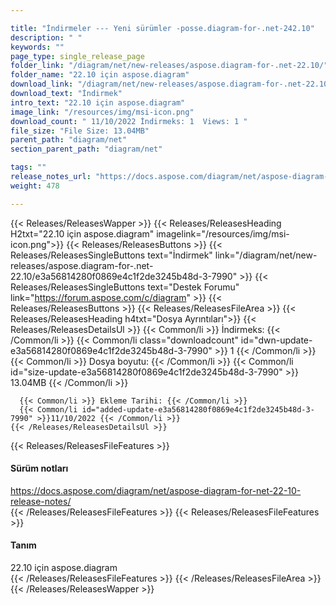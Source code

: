 ```yaml
---

title: "İndirmeler --- Yeni sürümler -posse.diagram-for-.net-242.10"
description: " "
keywords: ""
page_type: single_release_page
folder_link: "/diagram/net/new-releases/aspose.diagram-for-.net-22.10/"
folder_name: "22.10 için aspose.diagram"
download_link: "/diagram/net/new-releases/aspose.diagram-for-.net-22.10/e3a56814280f0869e4c1f2de3245b48d-3-7990"
download_text: "İndirmek"
intro_text: "22.10 için aspose.diagram"
image_link: "/resources/img/msi-icon.png"
download_count: " 11/10/2022 İndirmeks: 1  Views: 1 "
file_size: "File Size: 13.04MB"
parent_path: "diagram/net"
section_parent_path: "diagram/net"

tags: ""
release_notes_url: "https://docs.aspose.com/diagram/net/aspose-diagram-for-net-22-10-release-notes/"
weight: 478

---
```


{{< Releases/ReleasesWapper >}}
  {{< Releases/ReleasesHeading H2txt="22.10 için aspose.diagram" imagelink="/resources/img/msi-icon.png">}}
  {{< Releases/ReleasesButtons >}}
    {{< Releases/ReleasesSingleButtons text="İndirmek" link="/diagram/net/new-releases/aspose.diagram-for-.net-22.10/e3a56814280f0869e4c1f2de3245b48d-3-7990" >}}
    {{< Releases/ReleasesSingleButtons text="Destek Forumu" link="https://forum.aspose.com/c/diagram" >}}
  {{< Releases/ReleasesButtons >}}
  {{< Releases/ReleasesFileArea >}}
    {{< Releases/ReleasesHeading h4txt="Dosya Ayrıntıları">}}
    {{< Releases/ReleasesDetailsUl >}}
      {{< Common/li >}} İndirmeks: {{< /Common/li >}}
      {{< Common/li class="downloadcount" id="dwn-update-e3a56814280f0869e4c1f2de3245b48d-3-7990" >}} 1 {{< /Common/li >}}
      {{< Common/li >}} Dosya boyutu: {{< /Common/li >}}
      {{< Common/li id="size-update-e3a56814280f0869e4c1f2de3245b48d-3-7990" >}} 13.04MB {{< /Common/li >}}

      {{< Common/li >}} Ekleme Tarihi: {{< /Common/li >}}
      {{< Common/li id="added-update-e3a56814280f0869e4c1f2de3245b48d-3-7990" >}}11/10/2022 {{< /Common/li >}}
    {{< /Releases/ReleasesDetailsUl >}}

  {{< Releases/ReleasesFileFeatures >}}
      <h4>Sürüm notları</h4><div><a href='https://docs.aspose.com/diagram/net/aspose-diagram-for-net-22-10-release-notes/'>https://docs.aspose.com/diagram/net/aspose-diagram-for-net-22-10-release-notes/</a></div>
  {{< /Releases/ReleasesFileFeatures >}}
  {{< Releases/ReleasesFileFeatures >}}
      <h4>Tanım</h4><div class="HTMLDescription">22.10 için aspose.diagram</div>
  {{< /Releases/ReleasesFileFeatures >}}
 {{< /Releases/ReleasesFileArea >}}
{{< /Releases/ReleasesWapper >}}


